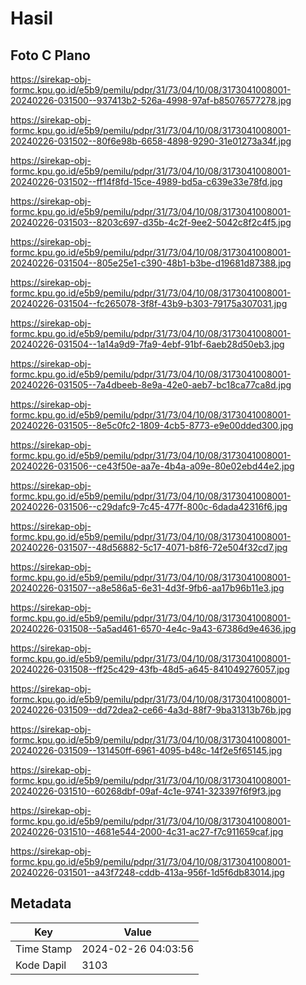 # Hasil

## Foto C Plano

https://sirekap-obj-formc.kpu.go.id/e5b9/pemilu/pdpr/31/73/04/10/08/3173041008001-20240226-031500--937413b2-526a-4998-97af-b85076577278.jpg

https://sirekap-obj-formc.kpu.go.id/e5b9/pemilu/pdpr/31/73/04/10/08/3173041008001-20240226-031502--80f6e98b-6658-4898-9290-31e01273a34f.jpg

https://sirekap-obj-formc.kpu.go.id/e5b9/pemilu/pdpr/31/73/04/10/08/3173041008001-20240226-031502--ff14f8fd-15ce-4989-bd5a-c639e33e78fd.jpg

https://sirekap-obj-formc.kpu.go.id/e5b9/pemilu/pdpr/31/73/04/10/08/3173041008001-20240226-031503--8203c697-d35b-4c2f-9ee2-5042c8f2c4f5.jpg

https://sirekap-obj-formc.kpu.go.id/e5b9/pemilu/pdpr/31/73/04/10/08/3173041008001-20240226-031504--805e25e1-c390-48b1-b3be-d19681d87388.jpg

https://sirekap-obj-formc.kpu.go.id/e5b9/pemilu/pdpr/31/73/04/10/08/3173041008001-20240226-031504--fc265078-3f8f-43b9-b303-79175a307031.jpg

https://sirekap-obj-formc.kpu.go.id/e5b9/pemilu/pdpr/31/73/04/10/08/3173041008001-20240226-031504--1a14a9d9-7fa9-4ebf-91bf-6aeb28d50eb3.jpg

https://sirekap-obj-formc.kpu.go.id/e5b9/pemilu/pdpr/31/73/04/10/08/3173041008001-20240226-031505--7a4dbeeb-8e9a-42e0-aeb7-bc18ca77ca8d.jpg

https://sirekap-obj-formc.kpu.go.id/e5b9/pemilu/pdpr/31/73/04/10/08/3173041008001-20240226-031505--8e5c0fc2-1809-4cb5-8773-e9e00dded300.jpg

https://sirekap-obj-formc.kpu.go.id/e5b9/pemilu/pdpr/31/73/04/10/08/3173041008001-20240226-031506--ce43f50e-aa7e-4b4a-a09e-80e02ebd44e2.jpg

https://sirekap-obj-formc.kpu.go.id/e5b9/pemilu/pdpr/31/73/04/10/08/3173041008001-20240226-031506--c29dafc9-7c45-477f-800c-6dada42316f6.jpg

https://sirekap-obj-formc.kpu.go.id/e5b9/pemilu/pdpr/31/73/04/10/08/3173041008001-20240226-031507--48d56882-5c17-4071-b8f6-72e504f32cd7.jpg

https://sirekap-obj-formc.kpu.go.id/e5b9/pemilu/pdpr/31/73/04/10/08/3173041008001-20240226-031507--a8e586a5-6e31-4d3f-9fb6-aa17b96b11e3.jpg

https://sirekap-obj-formc.kpu.go.id/e5b9/pemilu/pdpr/31/73/04/10/08/3173041008001-20240226-031508--5a5ad461-6570-4e4c-9a43-67386d9e4636.jpg

https://sirekap-obj-formc.kpu.go.id/e5b9/pemilu/pdpr/31/73/04/10/08/3173041008001-20240226-031508--ff25c429-43fb-48d5-a645-841049276057.jpg

https://sirekap-obj-formc.kpu.go.id/e5b9/pemilu/pdpr/31/73/04/10/08/3173041008001-20240226-031509--dd72dea2-ce66-4a3d-88f7-9ba31313b76b.jpg

https://sirekap-obj-formc.kpu.go.id/e5b9/pemilu/pdpr/31/73/04/10/08/3173041008001-20240226-031509--131450ff-6961-4095-b48c-14f2e5f65145.jpg

https://sirekap-obj-formc.kpu.go.id/e5b9/pemilu/pdpr/31/73/04/10/08/3173041008001-20240226-031510--60268dbf-09af-4c1e-9741-323397f6f9f3.jpg

https://sirekap-obj-formc.kpu.go.id/e5b9/pemilu/pdpr/31/73/04/10/08/3173041008001-20240226-031510--4681e544-2000-4c31-ac27-f7c911659caf.jpg

https://sirekap-obj-formc.kpu.go.id/e5b9/pemilu/pdpr/31/73/04/10/08/3173041008001-20240226-031501--a43f7248-cddb-413a-956f-1d5f6db83014.jpg


## Metadata

| Key        | Value               |
| ---------- | ------------------- |
| Time Stamp | 2024-02-26 04:03:56 |
| Kode Dapil | 3103                |



